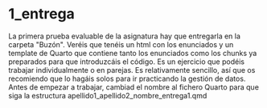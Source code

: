 # 1_entrega
La primera prueba evaluable de la asignatura hay que entregarla en la carpeta "Buzón". Veréis que tenéis un html con los enunciados y un template de Quarto que contiene tanto los enunciados como los chunks ya preparados para que introduzcáis el código. Es un ejercicio que podéis trabajar individualmente o en parejas. Es relativamente sencillo, así que os recomiendo que lo hagáis solos para ir practicando la gestión de datos. Antes de empezar a trabajar, cambiad el nombre al fichero Quarto para que siga la estructura apellido1_apellido2_nombre_entrega1.qmd
